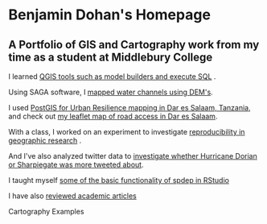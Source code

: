 # Benjamin Dohan's Homepage
## A Portfolio of GIS and Cartography work from my time as a student at Middlebury College


I learned [QGIS tools such as model builders and execute SQL](QGIS.md) .

Using SAGA software, I [mapped water channels using DEM's](SAGA.md).

I used [PostGIS for Urban Resilience mapping in Dar es Salaam, Tanzania](PostGIS.md), and check out [my leaflet map of road access in Dar es Salaam](dsmap/index.html).

With a class, I worked on an experiment to investigate [reproducibility in geographic research](Malcomb.md) .

And I've also analyzed twitter data to [investigate whether Hurricane Dorian or Sharpiegate was more tweeted about](Twitter.md).

I taught myself [some of the basic functionality of spdep in RStudio](final.md)

I have also [reviewed academic articles](Academia.md)

Cartography Examples
